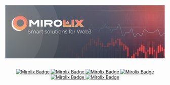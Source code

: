 <div align="center">
  <img src="https://github.com/Mirolix-Ltd/.github/blob/688bbb26e00c3a866aef0349c0c6c01efbb0a195/profile/logo.png" alt="banner"/>
</br>
</br>
</div>
<div>
  <p align="center">
    <a href="#">
      <img src="https://img.shields.io/badge/TRADING-FB6022?logoColor=fff&style=for-the-badge" alt="Mirolix Badge" />
    </a>
    <a href="#">
      <img src="https://img.shields.io/badge/FARMING-FB6022?logoColor=fff&style=for-the-badge" alt="Mirolix Badge" />
    </a>
    <a href="#">
      <img src="https://img.shields.io/badge/HEDGE-FB6022?logoColor=fff&style=for-the-badge" alt="Mirolix Badge" />
    </a>    
    <a href="#">
      <img src="https://img.shields.io/badge/OPTIONS-FB6022?logoColor=fff&style=for-the-badge" alt="Mirolix Badge" />
    </a>
    <a href="#">
      <img src="https://img.shields.io/badge/DUALINVEST-FB6022?logoColor=fff&style=for-the-badge" alt="Mirolix Badge" />
    </a>
    <a href="#">
      <img src="https://img.shields.io/badge/STAKING-FB6022?logoColor=fff&style=for-the-badge" alt="Mirolix Badge" />
    </a>
  </p>
</div>
